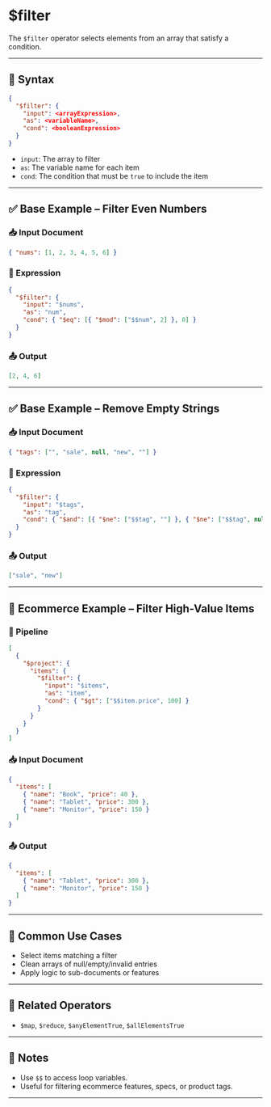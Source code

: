# $filter

The `$filter` operator selects elements from an array that satisfy a condition.

---

## 📌 Syntax

```json
{
  "$filter": {
    "input": <arrayExpression>,
    "as": <variableName>,
    "cond": <booleanExpression>
  }
}
```

- `input`: The array to filter
- `as`: The variable name for each item
- `cond`: The condition that must be `true` to include the item

---

## ✅ Base Example – Filter Even Numbers

### 📥 Input Document

```json
{ "nums": [1, 2, 3, 4, 5, 6] }
```

### 📌 Expression

```json
{
  "$filter": {
    "input": "$nums",
    "as": "num",
    "cond": { "$eq": [{ "$mod": ["$$num", 2] }, 0] }
  }
}
```

### 📤 Output

```json
[2, 4, 6]
```

---

## ✅ Base Example – Remove Empty Strings

### 📥 Input Document

```json
{ "tags": ["", "sale", null, "new", ""] }
```

### 📌 Expression

```json
{
  "$filter": {
    "input": "$tags",
    "as": "tag",
    "cond": { "$and": [{ "$ne": ["$$tag", ""] }, { "$ne": ["$$tag", null] }] }
  }
}
```

### 📤 Output

```json
["sale", "new"]
```

---

## 🧱 Ecommerce Example – Filter High-Value Items

### 📌 Pipeline

```json
[
  {
    "$project": {
      "items": {
        "$filter": {
          "input": "$items",
          "as": "item",
          "cond": { "$gt": ["$$item.price", 100] }
        }
      }
    }
  }
]
```

### 📥 Input Document

```json
{
  "items": [
    { "name": "Book", "price": 40 },
    { "name": "Tablet", "price": 300 },
    { "name": "Monitor", "price": 150 }
  ]
}
```

### 📤 Output

```json
{
  "items": [
    { "name": "Tablet", "price": 300 },
    { "name": "Monitor", "price": 150 }
  ]
}
```

---

## 🔧 Common Use Cases

- Select items matching a filter
- Clean arrays of null/empty/invalid entries
- Apply logic to sub-documents or features

---

## 🔗 Related Operators

- `$map`, `$reduce`, `$anyElementTrue`, `$allElementsTrue`

---

## 🧠 Notes

- Use `$$` to access loop variables.
- Useful for filtering ecommerce features, specs, or product tags.

---

